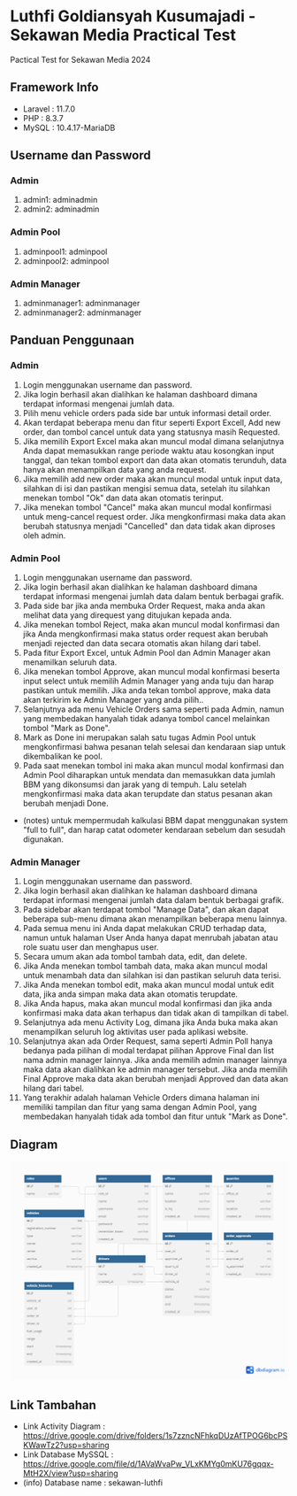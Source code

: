 # Luthfi Goldiansyah Kusumajadi - Sekawan Media Practical Test
 Pactical Test for Sekawan Media 2024

## Framework Info
- Laravel : 11.7.0
- PHP : 8.3.7
- MySQL : 10.4.17-MariaDB

## Username dan Password

### Admin
1. admin1: adminadmin
2. admin2: adminadmin

### Admin Pool
1. adminpool1: adminpool
2. adminpool2: adminpool

### Admin Manager
1. adminmanager1: adminmanager
2. adminmanager2: adminmanager

## Panduan Penggunaan
### Admin
1. Login menggunakan username dan password.
2. Jika login berhasil akan dialihkan ke halaman dashboard dimana terdapat informasi mengenai jumlah data.
3. Pilih menu vehicle orders pada side bar untuk informasi detail order.
4. Akan terdapat beberapa menu dan fitur seperti Export Excell, Add new order, dan tombol cancel untuk data yang statusnya masih Requested.
5. Jika memilih Export Excel maka akan muncul modal dimana selanjutnya Anda dapat memasukkan range periode waktu atau kosongkan input tanggal, dan tekan tombol export dan data akan otomatis terunduh, data hanya akan menampilkan data yang anda request.
6. Jika memilih add new order maka akan muncul modal untuk input data, silahkan di isi dan pastikan mengisi semua data, setelah itu silahkan menekan tombol "Ok" dan data akan otomatis terinput.
7. Jika menekan tombol "Cancel" maka akan muncul modal konfirmasi untuk meng-cancel request order. Jika mengkonfirmasi maka data akan berubah statusnya menjadi "Cancelled" dan data tidak akan diproses oleh admin.

### Admin Pool
1. Login menggunakan username dan password.
2. Jika login berhasil akan dialihkan ke halaman dashboard dimana terdapat informasi mengenai jumlah data dalam bentuk berbagai grafik.
3. Pada side bar jika anda membuka Order Request, maka anda akan melihat data yang direquest yang ditujukan kepada anda.
4. Jika menekan tombol Reject, maka akan muncul modal konfirmasi dan jika Anda mengkonfirmasi maka status order request akan berubah menjadi rejected dan data secara otomatis akan hilang dari tabel.
5. Pada fitur Export Excel, untuk Admin Pool dan Admin Manager akan menamilkan seluruh data.
6. Jika menekan tombol Approve, akan muncul modal konfirmasi beserta input select untuk memilih Admin Manager yang anda tuju dan harap pastikan untuk memilih. Jika anda tekan tombol approve, maka data akan terkirim ke Admin Manager yang anda pilih..
7. Selanjutnya ada menu Vehicle Orders sama seperti pada Admin, namun yang membedakan hanyalah tidak adanya tombol cancel melainkan tombol "Mark as Done".
8. Mark as Done ini merupakan salah satu tugas Admin Pool untuk mengkonfirmasi bahwa pesanan telah selesai dan kendaraan siap untuk dikembalikan ke pool.
9. Pada saat menekan tombol ini maka akan muncul modal konfirmasi dan Admin Pool diharapkan untuk mendata dan memasukkan data jumlah BBM yang dikonsumsi dan jarak yang di tempuh. Lalu setelah mengkonfirmasi maka data akan terupdate dan status pesanan akan berubah menjadi Done.
- (notes) untuk mempermudah kalkulasi BBM dapat menggunakan system "full to full", dan harap catat odometer kendaraan sebelum dan sesudah digunakan.

### Admin Manager
1. Login menggunakan username dan password.
2. Jika login berhasil akan dialihkan ke halaman dashboard dimana terdapat informasi mengenai jumlah data dalam bentuk berbagai grafik.
3. Pada sidebar akan terdapat tombol "Manage Data", dan akan dapat beberapa sub-menu dimana akan menampilkan beberapa menu lainnya.
4. Pada semua menu ini Anda dapat melakukan CRUD terhadap data, namun untuk halaman User Anda hanya dapat menrubah jabatan atau role suatu user dan menghapus user.
5. Secara umum akan ada tombol tambah data, edit, dan delete.
6. Jika Anda menekan tombol tambah data, maka akan muncul modal untuk menambah data dan silahkan isi dan pastikan seluruh data terisi.
7. Jika Anda menekan tombol edit, maka akan muncul modal untuk edit data, jika anda simpan maka data akan otomatis terupdate.
8. Jika Anda hapus, maka akan muncul modal konfirmasi dan jika anda konfirmasi maka data akan terhapus dan tidak akan di tampilkan di tabel.
9. Selanjutnya ada menu Activity Log, dimana jika Anda buka maka akan menampilkan seluruh log aktivitas user pada aplikasi website.
10. Selanjutnya akan ada Order Request, sama seperti Admin Poll hanya bedanya pada pilihan di modal terdapat pilihan Approve Final dan list nama admin manager lainnya. Jika anda memilih admin manager lainnya maka data akan dialihkan ke admin manager tersebut. Jika anda memilih Final Approve maka data akan berubah menjadi Approved dan data akan hilang dari tabel.
11. Yang terakhir adalah halaman Vehicle Orders dimana halaman ini memiliki tampilan dan fitur yang sama dengan Admin Pool, yang membedakan hanyalah tidak ada tombol dan fitur untuk "Mark as Done".

## Diagram
![Diagram](/public/img/diagram.png)

## Link Tambahan
- Link Activity Diagram : https://drive.google.com/drive/folders/1s7zzncNFhkqDUzAfTPOG6bcPSKWawTz2?usp=sharing
- Link Database MySSQL : https://drive.google.com/file/d/1AVaWvaPw_VLxKMYg0mKU76gqqx-MtH2X/view?usp=sharing
- (info) Database name : sekawan-luthfi
